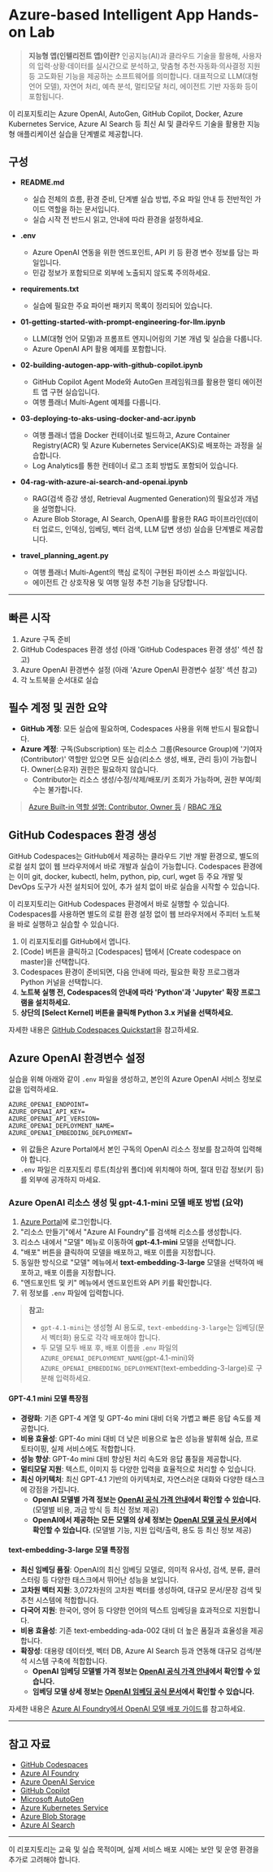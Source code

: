 # Azure-based Intelligent App Hands-on Lab

> **지능형 앱(인텔리전트 앱)이란?**
> 인공지능(AI)과 클라우드 기술을 활용해, 사용자의 입력·상황·데이터를 실시간으로 분석하고, 맞춤형 추천·자동화·의사결정 지원 등 고도화된 기능을 제공하는 소프트웨어를 의미합니다. 대표적으로 LLM(대형 언어 모델), 자연어 처리, 예측 분석, 멀티모달 처리, 에이전트 기반 자동화 등이 포함됩니다.

이 리포지토리는 Azure OpenAI, AutoGen, GitHub Copilot, Docker, Azure Kubernetes Service, Azure AI Search 등 최신 AI 및 클라우드 기술을 활용한 지능형 애플리케이션 실습을 단계별로 제공합니다.

## 구성

- **README.md**
  - 실습 전체의 흐름, 환경 준비, 단계별 실습 방법, 주요 파일 안내 등 전반적인 가이드 역할을 하는 문서입니다.
  - 실습 시작 전 반드시 읽고, 안내에 따라 환경을 설정하세요.

- **.env**
  - Azure OpenAI 연동을 위한 엔드포인트, API 키 등 환경 변수 정보를 담는 파일입니다.
  - 민감 정보가 포함되므로 외부에 노출되지 않도록 주의하세요.

- **requirements.txt**
  - 실습에 필요한 주요 파이썬 패키지 목록이 정리되어 있습니다.

- **01-getting-started-with-prompt-engineering-for-llm.ipynb**
  - LLM(대형 언어 모델)과 프롬프트 엔지니어링의 기본 개념 및 실습을 다룹니다.
  - Azure OpenAI API 활용 예제를 포함합니다.

- **02-building-autogen-app-with-github-copilot.ipynb**
  - GitHub Copilot Agent Mode와 AutoGen 프레임워크를 활용한 멀티 에이전트 앱 구현 실습입니다.
  - 여행 플래너 Multi-Agent 예제를 다룹니다.


- **03-deploying-to-aks-using-docker-and-acr.ipynb**
  - 여행 플래너 앱을 Docker 컨테이너로 빌드하고, Azure Container Registry(ACR) 및 Azure Kubernetes Service(AKS)로 배포하는 과정을 실습합니다.
  - Log Analytics를 통한 컨테이너 로그 조회 방법도 포함되어 있습니다.

- **04-rag-with-azure-ai-search-and-openai.ipynb**
  - RAG(검색 증강 생성, Retrieval Augmented Generation)의 필요성과 개념을 설명합니다.
  - Azure Blob Storage, AI Search, OpenAI를 활용한 RAG 파이프라인(데이터 업로드, 인덱싱, 임베딩, 벡터 검색, LLM 답변 생성) 실습을 단계별로 제공합니다.

- **travel_planning_agent.py**
  - 여행 플래너 Multi-Agent의 핵심 로직이 구현된 파이썬 소스 파일입니다.
  - 에이전트 간 상호작용 및 여행 일정 추천 기능을 담당합니다.

---
## 빠른 시작

1. Azure 구독 준비
2. GitHub Codespaces 환경 생성 (아래 'GitHub Codespaces 환경 생성' 섹션 참고)
3. Azure OpenAI 환경변수 설정 (아래 'Azure OpenAI 환경변수 설정' 섹션 참고)
4. 각 노트북을 순서대로 실습


## 필수 계정 및 권한 요약

- **GitHub 계정**: 모든 실습에 필요하며, Codespaces 사용을 위해 반드시 필요합니다. 
- **Azure 계정**: 구독(Subscription) 또는 리소스 그룹(Resource Group)에 '기여자(Contributor)' 역할만 있으면 모든 실습(리소스 생성, 배포, 관리 등)이 가능합니다. Owner(소유자) 권한은 필요하지 않습니다.
  - Contributor는 리소스 생성/수정/삭제/배포/키 조회가 가능하며, 권한 부여/회수는 불가합니다.

> [Azure Built-in 역할 설명: Contributor, Owner 등](https://learn.microsoft.com/azure/role-based-access-control/built-in-roles) / [RBAC 개요](https://learn.microsoft.com/azure/role-based-access-control/overview)


## GitHub Codespaces 환경 생성

GitHub Codespaces는 GitHub에서 제공하는 클라우드 기반 개발 환경으로, 별도의 로컬 설치 없이 웹 브라우저에서 바로 개발과 실습이 가능합니다. Codespaces 환경에는 이미 git, docker, kubectl, helm, python, pip, curl, wget 등 주요 개발 및 DevOps 도구가 사전 설치되어 있어, 추가 설치 없이 바로 실습을 시작할 수 있습니다.

이 리포지토리는 GitHub Codespaces 환경에서 바로 실행할 수 있습니다. Codespaces를 사용하면 별도의 로컬 환경 설정 없이 웹 브라우저에서 주피터 노트북을 바로 실행하고 실습할 수 있습니다.

1. 이 리포지토리를 GitHub에서 엽니다.
2. [Code] 버튼을 클릭하고 [Codespaces] 탭에서 [Create codespace on master]을 선택합니다.
3. Codespaces 환경이 준비되면, 다음 안내에 따라, 필요한 확장 프로그램과 Python 커널을 선택합니다.
4. **노트북 실행 전, Codespaces의 안내에 따라 'Python'과 'Jupyter' 확장 프로그램을 설치하세요.**
5. **상단의 [Select Kernel] 버튼을 클릭해 Python 3.x 커널을 선택하세요.**

자세한 내용은 [GitHub Codespaces Quickstart](https://docs.github.com/en/codespaces/getting-started/quickstart)을 참고하세요.

## Azure OpenAI 환경변수 설정

실습을 위해 아래와 같이 `.env` 파일을 생성하고, 본인의 Azure OpenAI 서비스 정보로 값을 입력하세요.

```
AZURE_OPENAI_ENDPOINT=
AZURE_OPENAI_API_KEY=
AZURE_OPENAI_API_VERSION=
AZURE_OPENAI_DEPLOYMENT_NAME=
AZURE_OPENAI_EMBEDDING_DEPLOYMENT=
```

- 위 값들은 Azure Portal에서 본인 구독의 OpenAI 리소스 정보를 참고하여 입력해야 합니다.
- `.env` 파일은 리포지토리 루트(최상위 폴더)에 위치해야 하며, 절대 민감 정보(키 등)를 외부에 공개하지 마세요.

### Azure OpenAI 리소스 생성 및 gpt-4.1-mini 모델 배포 방법 (요약)

1. [Azure Portal](https://portal.azure.com/)에 로그인합니다.
2. "리소스 만들기"에서 "Azure AI Foundry"를 검색해 리소스를 생성합니다.
3. 리소스 내에서 "모델" 메뉴로 이동하여 **gpt-4.1-mini** 모델을 선택합니다.
4. "배포" 버튼을 클릭하여 모델을 배포하고, 배포 이름을 지정합니다.
5. 동일한 방식으로 "모델" 메뉴에서 **text-embedding-3-large** 모델을 선택하여 배포하고, 배포 이름을 지정합니다.
6. "엔드포인트 및 키" 메뉴에서 엔드포인트와 API 키를 확인합니다.
7. 위 정보를 `.env` 파일에 입력합니다.

> **참고:**
> - `gpt-4.1-mini`는 생성형 AI 용도로, `text-embedding-3-large`는 임베딩(문서 벡터화) 용도로 각각 배포해야 합니다.
> - 두 모델 모두 배포 후, 배포 이름을 `.env` 파일의 `AZURE_OPENAI_DEPLOYMENT_NAME`(gpt-4.1-mini)와 `AZURE_OPENAI_EMBEDDING_DEPLOYMENT`(text-embedding-3-large)로 구분해 입력하세요.


#### GPT-4.1 mini 모델 특장점
- **경량화**: 기존 GPT-4 계열 및 GPT-4o mini 대비 더욱 가볍고 빠른 응답 속도를 제공합니다.
- **비용 효율성**: GPT-4o mini 대비 더 낮은 비용으로 높은 성능을 발휘해 실습, 프로토타이핑, 실제 서비스에도 적합합니다.
- **성능 향상**: GPT-4o mini 대비 향상된 처리 속도와 응답 품질을 제공합니다.
- **멀티모달 지원**: 텍스트, 이미지 등 다양한 입력을 효율적으로 처리할 수 있습니다.
- **최신 아키텍처**: 최신 GPT-4.1 기반의 아키텍처로, 자연스러운 대화와 다양한 태스크에 강점을 가집니다.
  - **OpenAI 모델별 가격 정보는 [OpenAI 공식 가격 안내](https://platform.openai.com/docs/pricing)에서 확인할 수 있습니다.** (모델별 비용, 과금 방식 등 최신 정보 제공)
  - **OpenAI에서 제공하는 모든 모델의 상세 정보는 [OpenAI 모델 공식 문서](https://platform.openai.com/docs/models)에서 확인할 수 있습니다.** (모델별 기능, 지원 입력/출력, 용도 등 최신 정보 제공)

#### text-embedding-3-large 모델 특장점
- **최신 임베딩 품질**: OpenAI의 최신 임베딩 모델로, 의미적 유사성, 검색, 분류, 클러스터링 등 다양한 태스크에서 뛰어난 성능을 보입니다.
- **고차원 벡터 지원**: 3,072차원의 고차원 벡터를 생성하여, 대규모 문서/문장 검색 및 추천 시스템에 적합합니다.
- **다국어 지원**: 한국어, 영어 등 다양한 언어의 텍스트 임베딩을 효과적으로 지원합니다.
- **비용 효율성**: 기존 text-embedding-ada-002 대비 더 높은 품질과 효율성을 제공합니다.
- **확장성**: 대용량 데이터셋, 벡터 DB, Azure AI Search 등과 연동해 대규모 검색/분석 시스템 구축에 적합합니다.
  - **OpenAI 임베딩 모델별 가격 정보는 [OpenAI 공식 가격 안내](https://platform.openai.com/docs/pricing/embeddings)에서 확인할 수 있습니다.**
  - **임베딩 모델 상세 정보는 [OpenAI 임베딩 공식 문서](https://platform.openai.com/docs/guides/embeddings)에서 확인할 수 있습니다.**

자세한 내용은 [Azure AI Foundry에서 OpenAI 모델 배포 가이드](https://learn.microsoft.com/ko-kr/azure/ai-foundry/how-to/deploy-models-openai)를 참고하세요.

---

## 참고 자료
- [GitHub Codespaces](https://docs.github.com/en/codespaces)
- [Azure AI Foundry](https://learn.microsoft.com/en-us/azure/ai-foundry/)
- [Azure OpenAI Service](https://learn.microsoft.com/azure/cognitive-services/openai/)
- [GitHub Copilot](https://docs.github.com/en/copilot)
- [Microsoft AutoGen](https://microsoft.github.io/autogen/)
- [Azure Kubernetes Service](https://learn.microsoft.com/azure/aks/)
- [Azure Blob Storage](https://learn.microsoft.com/azure/storage/blobs/)
- [Azure AI Search](https://learn.microsoft.com/azure/search/)
---

이 리포지토리는 교육 및 실습 목적이며, 실제 서비스 배포 시에는 보안 및 운영 환경을 추가로 고려해야 합니다.
